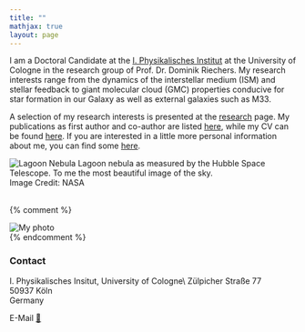 ```yaml
---
title: ""
mathjax: true
layout: page
---
```




I am a Doctoral Candidate at the [I. Physikalisches Institut](https://astro.uni-koeln.de) at the University of Cologne in the research group of Prof. Dr. Dominik Riechers. My research interests range from the dynamics of the interstellar medium (ISM) and stellar feedback to giant molecular cloud (GMC) properties conducive for star formation in our Galaxy as well as external galaxies such as M33.

A selection of my research interests is presented at the [research](research.md) page. My publications as first author and co-author are listed [here](publications.md), while my CV can be found [here](CV.md). 
If you are interested in a little more personal information about me, you can find some [here](about_me.md).

![Lagoon Nebula](lagoon.jpg)
Lagoon nebula as measured by the Hubble Space Telescope. To me the most beautiful image of the sky.  
Image Credit: NASA  
<br>

{% comment %}
<div class="home-sidebar-profile">
  <img src="lagoon.jpg" alt="My photo" />
</div>
{% endcomment %}

  
### Contact

I. Physikalisches Insitut, University of Cologne\\
Zülpicher Straße 77  
50937 Köln  
Germany  

E-Mail [📧](mailto:keilmann@ph1.uni-koeln.de) 
